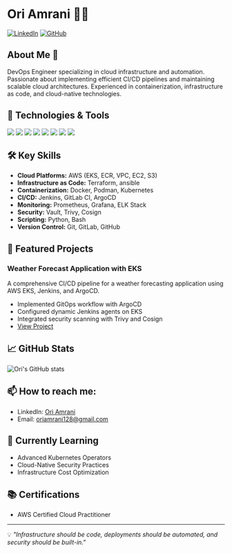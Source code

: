 # Ori Amrani 👨‍💻

[![LinkedIn](https://img.shields.io/badge/LinkedIn-0077B5?style=for-the-badge&logo=linkedin&logoColor=white)](https://www.linkedin.com/in/oriamrani)
[![GitHub](https://img.shields.io/badge/GitHub-100000?style=for-the-badge&logo=github&logoColor=white)](https://github.com/oriAmrani128)

## About Me 🚀
DevOps Engineer specializing in cloud infrastructure and automation. Passionate about implementing efficient CI/CD pipelines and maintaining scalable cloud architectures. Experienced in containerization, infrastructure as code, and cloud-native technologies.

## 🔧 Technologies & Tools
![](https://img.shields.io/badge/Cloud-AWS-informational?style=flat&logo=amazon-aws&logoColor=white&color=2bbc8a)
![](https://img.shields.io/badge/IaC-Terraform-informational?style=flat&logo=terraform&logoColor=white&color=2bbc8a)
![](https://img.shields.io/badge/CI/CD-Jenkins-informational?style=flat&logo=jenkins&logoColor=white&color=2bbc8a)
![](https://img.shields.io/badge/Container-Docker-informational?style=flat&logo=docker&logoColor=white&color=2bbc8a)
![](https://img.shields.io/badge/Orchestration-Kubernetes-informational?style=flat&logo=kubernetes&logoColor=white&color=2bbc8a)
![](https://img.shields.io/badge/GitOps-ArgoCD-informational?style=flat&logo=argo&logoColor=white&color=2bbc8a)
![](https://img.shields.io/badge/VCS-GitLab-informational?style=flat&logo=gitlab&logoColor=white&color=2bbc8a)
![](https://img.shields.io/badge/Config-Ansible-informational?style=flat&logo=ansible&logoColor=white&color=2bbc8a)

## 🛠️ Key Skills
- **Cloud Platforms:** AWS (EKS, ECR, VPC, EC2, S3)
- **Infrastructure as Code:** Terraform, ansible
- **Containerization:** Docker, Podman, Kubernetes
- **CI/CD:** Jenkins, GitLab CI, ArgoCD
- **Monitoring:** Prometheus, Grafana, ELK Stack
- **Security:** Vault, Trivy, Cosign
- **Scripting:** Python, Bash
- **Version Control:** Git, GitLab, GitHub

## 🚀 Featured Projects

### Weather Forecast Application with EKS
A comprehensive CI/CD pipeline for a weather forecasting application using AWS EKS, Jenkins, and ArgoCD.
- Implemented GitOps workflow with ArgoCD
- Configured dynamic Jenkins agents on EKS
- Integrated security scanning with Trivy and Cosign
- [View Project](https://github.com/oriamrani/weatherApp-pipline)



## 📈 GitHub Stats

![Ori's GitHub stats](https://github-readme-stats.vercel.app/api?username=oriamrani&show_icons=true&theme=radical)

## 📫 How to reach me:
- LinkedIn: [Ori Amrani](https://www.linkedin.com/in/oriamrani)
- Email: oriamrani128@gmail.com

## 🌱 Currently Learning
- Advanced Kubernetes Operators
- Cloud-Native Security Practices
- Infrastructure Cost Optimization

## 📚 Certifications
- AWS Certified Cloud Practitioner


---
💡 *"Infrastructure should be code, deployments should be automated, and security should be built-in."*
